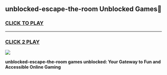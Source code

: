 
## unblocked-escape-the-room Unblocked Games👋
<h3>
<a href="https://news.freeplayer.one?title=unblocked-escape-the-room&ref=16F">CLICK TO PLAY</a></h3>
<hr>

<h3>
<a href="https://news.freeplayer.one?title=unblocked-escape-the-room&ref=16F">CLICK 2 PLAY</a>
  
</h3>

<a href="https://news.freeplayer.one?title=unblocked-escape-the-room&ref=16F/"><img src="https://clearcache.store/games.png"></a>


**unblocked-escape-the-room games unblocked: Your Gateway to Fun and Accessible Online Gaming**
